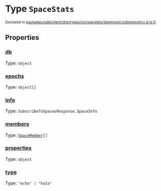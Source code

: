 # Type `SpaceStats`
<sub>Declared in [packages/sdk/client/dist/types/src/packlets/diagnostics/diagnostics.d.ts:5]()</sub>





## Properties
### [db]()
Type: <code>object</code>


### [epochs]()
Type: <code>object[]</code>


### [info]()
Type: <code>SubscribeToSpacesResponse.SpaceInfo</code>


### [members]()
Type: <code>[SpaceMember](/api/@dxos/react-client/interfaces/SpaceMember)[]</code>


### [properties]()
Type: <code>object</code>


### [type]()
Type: <code>"echo" | "halo"</code>
